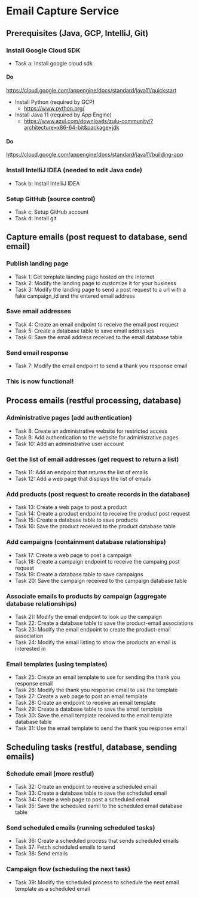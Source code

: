 # Email Capture Service

## Prerequisites (Java, GCP, IntelliJ, Git)

### Install Google Cloud SDK

* Task a: Install google cloud sdk

#### Do
https://cloud.google.com/appengine/docs/standard/java11/quickstart
* Install Python (required by GCP)
  * https://www.python.org/
* Install Java 11 (required by App Engine)
  * https://www.azul.com/downloads/zulu-community/?architecture=x86-64-bit&package=jdk

#### Do
https://cloud.google.com/appengine/docs/standard/java11/building-app

### Install IntelliJ IDEA (needed to edit Java code)

* Task b: Install IntelliJ IDEA

### Setup GitHub (source control)
* Task c: Setup GitHub account
* Task d: Install git

## Capture emails (post request to database, send email)

### Publish landing page

* Task 1: Get template landing page hosted on the Internet
* Task 2: Modify the landing page to customize it for your business
* Task 3: Modify the landing page to send a post request to a url with a fake campaign_id and the entered email address

### Save email addresses

* Task 4: Create an email endpoint to receive the email post request
* Task 5: Create a database table to save email addresses
* Task 6: Save the email address received to the email database table

### Send email response

* Task 7: Modify the email endpoint to send a thank you response email

### This is now functional!

## Process emails (restful processing, database)

### Administrative pages (add authentication)

* Task 8: Create an administrative website for restricted access
* Task 9: Add authentication to the website for administrative pages
* Task 10: Add an administrative user account

### Get the list of email addresses (get request to return a list)

* Task 11: Add an endpoint that returns the list of emails
* Task 12: Add a web page that displays the list of emails

### Add products (post request to create records in the database)

* Task 13: Create a web page to post a product
* Task 14: Create a product endpoint to receive the product post request
* Task 15: Create a database table to save products
* Task 16: Save the product received to the product database table

### Add campaigns (containment database relationships)

* Task 17: Create a web page to post a campaign
* Task 18: Create a campaign endpoint to receive the campaing post request
* Task 19: Create a database table to save campaigns
* Task 20: Save the campaign received to the campaign database table

### Associate emails to products by campaign (aggregate database relationships)

* Task 21: Modify the email endpoint to look up the campaign
* Task 22: Create a database table to save the product-email associations
* Task 23: Modify the email endpoint to create the product-email association
* Task 24: Modify the email listing to show the products an email is interested in

### Email templates (using templates)

* Task 25: Create an email template to use for sending the thank you response email
* Task 26: Modify the thank you response email to use the template
* Task 27: Create a web page to post an email template
* Task 28: Create an endpoint to receive an email template
* Task 29: Create a database table to save the email template
* Task 30: Save the email template received to the email template database table
* Task 31: Use the email template to send the thank you response email

## Scheduling tasks (restful, database, sending emails)

### Schedule email (more restful)

* Task 32: Create an endpoint to receive a scheduled email
* Task 33: Create a database table to save the scheduled email
* Task 34: Create a web page to post a scheduled email
* Task 35: Save the scheduled eamil to the scheduled email database table

### Send scheduled emails (running scheduled tasks)

* Task 36: Create a scheduled process that sends scheduled emails
* Task 37: Fetch scheduled emails to send
* Task 38: Send emails

### Campaign flow (scheduling the next task)

* Task 39: Modify the scheduled process to schedule the next email template as a scheduled email
